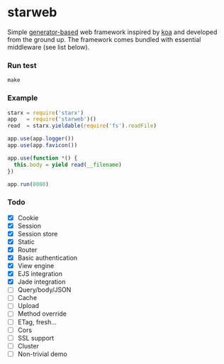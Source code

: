 starweb
=======

Simple [generator-based](https://developer.mozilla.org/en-US/docs/Web/JavaScript/Guide/Iterators_and_Generators) web framework inspired by [koa](https://github.com/koajs/koa) and developed from the ground up. The framework comes bundled with essential middleware (see list below).

### Run test

```
make
```

### Example

```javascript
starx = require('starx')
app   = require('starweb')()
read  = starx.yieldable(require('fs').readFile)

app.use(app.logger())
app.use(app.favicon())

app.use(function *() {
  this.body = yield read(__filename)
})

app.run(8000)
```

### Todo

- [x] Cookie
- [x] Session 
- [x] Session store
- [x] Static
- [x] Router
- [x] Basic authentication
- [x] View engine
- [x] EJS integration
- [x] Jade integration
- [ ] Query/body/JSON
- [ ] Cache
- [ ] Upload
- [ ] Method override
- [ ] ETag, fresh...
- [ ] Cors
- [ ] SSL support
- [ ] Cluster
- [ ] Non-trivial demo